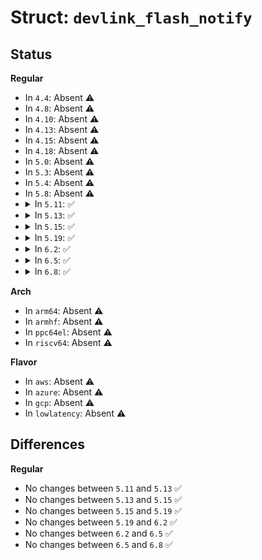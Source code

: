 # Struct: <code>devlink_flash_notify</code>

## Status
<b>Regular</b>
<ul>
<li>
In <code>4.4</code>: Absent ⚠️
</li>
<li>
In <code>4.8</code>: Absent ⚠️
</li>
<li>
In <code>4.10</code>: Absent ⚠️
</li>
<li>
In <code>4.13</code>: Absent ⚠️
</li>
<li>
In <code>4.15</code>: Absent ⚠️
</li>
<li>
In <code>4.18</code>: Absent ⚠️
</li>
<li>
In <code>5.0</code>: Absent ⚠️
</li>
<li>
In <code>5.3</code>: Absent ⚠️
</li>
<li>
In <code>5.4</code>: Absent ⚠️
</li>
<li>
In <code>5.8</code>: Absent ⚠️
</li>
<li>
<details>
<summary>In <code>5.11</code>: ✅</summary>

```c
struct devlink_flash_notify {
    const char *status_msg;
    const char *component;
    long unsigned int done;
    long unsigned int total;
    long unsigned int timeout;
};
```
</details>
</li>
<li>
<details>
<summary>In <code>5.13</code>: ✅</summary>

```c
struct devlink_flash_notify {
    const char *status_msg;
    const char *component;
    long unsigned int done;
    long unsigned int total;
    long unsigned int timeout;
};
```
</details>
</li>
<li>
<details>
<summary>In <code>5.15</code>: ✅</summary>

```c
struct devlink_flash_notify {
    const char *status_msg;
    const char *component;
    long unsigned int done;
    long unsigned int total;
    long unsigned int timeout;
};
```
</details>
</li>
<li>
<details>
<summary>In <code>5.19</code>: ✅</summary>

```c
struct devlink_flash_notify {
    const char *status_msg;
    const char *component;
    long unsigned int done;
    long unsigned int total;
    long unsigned int timeout;
};
```
</details>
</li>
<li>
<details>
<summary>In <code>6.2</code>: ✅</summary>

```c
struct devlink_flash_notify {
    const char *status_msg;
    const char *component;
    long unsigned int done;
    long unsigned int total;
    long unsigned int timeout;
};
```
</details>
</li>
<li>
<details>
<summary>In <code>6.5</code>: ✅</summary>

```c
struct devlink_flash_notify {
    const char *status_msg;
    const char *component;
    long unsigned int done;
    long unsigned int total;
    long unsigned int timeout;
};
```
</details>
</li>
<li>
<details>
<summary>In <code>6.8</code>: ✅</summary>

```c
struct devlink_flash_notify {
    const char *status_msg;
    const char *component;
    long unsigned int done;
    long unsigned int total;
    long unsigned int timeout;
};
```
</details>
</li>
</ul>
<b>Arch</b>
<ul>
<li>
In <code>arm64</code>: Absent ⚠️
</li>
<li>
In <code>armhf</code>: Absent ⚠️
</li>
<li>
In <code>ppc64el</code>: Absent ⚠️
</li>
<li>
In <code>riscv64</code>: Absent ⚠️
</li>
</ul>
<b>Flavor</b>
<ul>
<li>
In <code>aws</code>: Absent ⚠️
</li>
<li>
In <code>azure</code>: Absent ⚠️
</li>
<li>
In <code>gcp</code>: Absent ⚠️
</li>
<li>
In <code>lowlatency</code>: Absent ⚠️
</li>
</ul>

## Differences
<b>Regular</b>
<ul>
<li>
No changes between <code>5.11</code> and <code>5.13</code> ✅
</li>
<li>
No changes between <code>5.13</code> and <code>5.15</code> ✅
</li>
<li>
No changes between <code>5.15</code> and <code>5.19</code> ✅
</li>
<li>
No changes between <code>5.19</code> and <code>6.2</code> ✅
</li>
<li>
No changes between <code>6.2</code> and <code>6.5</code> ✅
</li>
<li>
No changes between <code>6.5</code> and <code>6.8</code> ✅
</li>
</ul>
